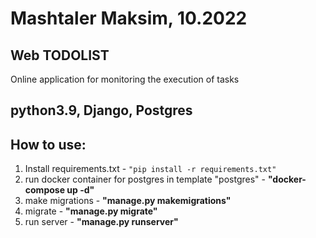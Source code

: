# Mashtaler Maksim, 10.2022
## Web TODOLIST
Online application for monitoring the execution of tasks
## python3.9, Django, Postgres
## How to use:
 1) Install requirements.txt - `"pip install -r requirements.txt"`
 2) run docker container for postgres in template "postgres" - **"docker-compose up -d"**
 3) make migrations - **"manage.py makemigrations"**
 4) migrate - **"manage.py migrate"**
 5) run server - **"manage.py runserver"**
